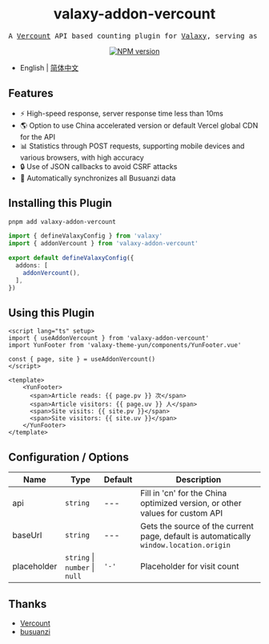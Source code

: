 <h1 align="center">valaxy-addon-vercount</h1>
<pre align="center">
A <a href="https://vercount.one/">Vercount</a> API based counting plugin for <a href="https://github.com/YunYouJun/valaxy">Valaxy</a>, serving as an alternative to Busuanzi counting
</pre>

<p align="center">
<a href="https://www.npmjs.com/package/valaxy-addon-vercount" rel="nofollow"><img src="https://img.shields.io/npm/v/valaxy-addon-vercount?color=0078E7" alt="NPM version"></a>
</p>

- English | [简体中文](./README.zh-CN.md)

## Features

- ⚡ High-speed response, server response time less than 10ms
- 🌎 Option to use China accelerated version or default Vercel global CDN for the API
- 📊 Statistics through POST requests, supporting mobile devices and various browsers, with high accuracy
- 🔒 Use of JSON callbacks to avoid CSRF attacks
- 🔄 Automatically synchronizes all Busuanzi data

## Installing this Plugin

```bash
pnpm add valaxy-addon-vercount
```

```ts
import { defineValaxyConfig } from 'valaxy'
import { addonVercount } from 'valaxy-addon-vercount'

export default defineValaxyConfig({
  addons: [
    addonVercount(),
  ],
})
```

## Using this Plugin

```vue
<script lang="ts" setup>
import { useAddonVercount } from 'valaxy-addon-vercount'
import YunFooter from 'valaxy-theme-yun/components/YunFooter.vue'

const { page, site } = useAddonVercount()
</script>

<template>
    <YunFooter>
      <span>Article reads: {{ page.pv }} 次</span>
      <span>Article visitors: {{ page.uv }} 人</span>
      <span>Site visits: {{ site.pv }}</span>
      <span>Site visitors: {{ site.uv }}</span>
    </YunFooter>
</template>
```

## Configuration / Options

| Name | Type | Default | Description |
| ---- | ---- | ---- | ---- |
| api | `string` | --- | Fill in 'cn' for the China optimized version, or other values for custom API |
| baseUrl | `string` | --- | Gets the source of the current page, default is automatically `window.location.origin` |
| placeholder | `string` \| `number` \| `null` | `'-'` | Placeholder for visit count |

## Thanks

- [Vercount](https://github.com/EvanNotFound/vercount)
- [busuanzi](https://busuanzi.ibruce.info/)
